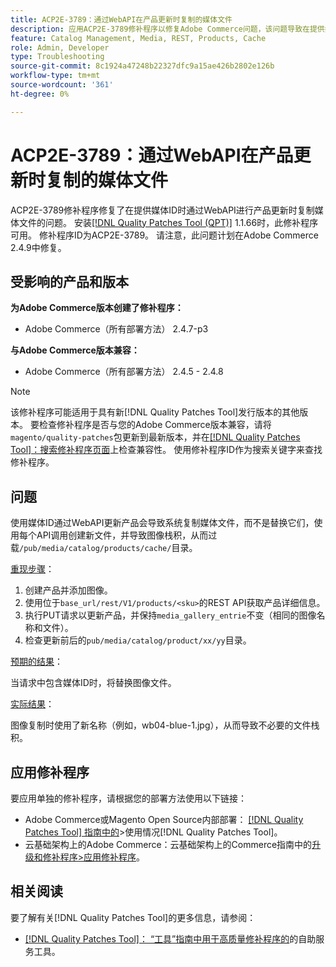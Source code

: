 ```yaml
---
title: ACP2E-3789：通过WebAPI在产品更新时复制的媒体文件
description: 应用ACP2E-3789修补程序以修复Adobe Commerce问题，该问题导致在提供媒体ID时通过WebAPI进行产品更新会复制媒体文件。
feature: Catalog Management, Media, REST, Products, Cache
role: Admin, Developer
type: Troubleshooting
source-git-commit: 8c1924a47248b22327dfc9a15ae426b2802e126b
workflow-type: tm+mt
source-wordcount: '361'
ht-degree: 0%

---
```



# ACP2E-3789：通过WebAPI在产品更新时复制的媒体文件

ACP2E-3789修补程序修复了在提供媒体ID时通过WebAPI进行产品更新时复制媒体文件的问题。 安装[[!DNL Quality Patches Tool (QPT)]](/help/tools/quality-patches-tool/quality-patches-tool-to-self-serve-quality-patches.md) 1.1.66时，此修补程序可用。 修补程序ID为ACP2E-3789。 请注意，此问题计划在Adobe Commerce 2.4.9中修复。

## 受影响的产品和版本

**为Adobe Commerce版本创建了修补程序：**

* Adobe Commerce（所有部署方法） 2.4.7-p3

**与Adobe Commerce版本兼容：**

* Adobe Commerce（所有部署方法） 2.4.5 - 2.4.8

>[!NOTE]
>
>该修补程序可能适用于具有新[!DNL Quality Patches Tool]发行版本的其他版本。 要检查修补程序是否与您的Adobe Commerce版本兼容，请将`magento/quality-patches`包更新到最新版本，并在[[!DNL Quality Patches Tool]：搜索修补程序页面](https://experienceleague.adobe.com/tools/commerce-quality-patches/index.html)上检查兼容性。 使用修补程序ID作为搜索关键字来查找修补程序。

## 问题

使用媒体ID通过WebAPI更新产品会导致系统复制媒体文件，而不是替换它们，使用每个API调用创建新文件，并导致图像栈积，从而过载`/pub/media/catalog/products/cache/`目录。

<u>重现步骤</u>：

1. 创建产品并添加图像。
1. 使用位于`base_url/rest/V1/products/<sku>`的REST API获取产品详细信息。
1. 执行PUT请求以更新产品，并保持`media_gallery_entrie`不变（相同的图像名称和文件）。
1. 检查更新前后的`pub/media/catalog/product/xx/yy`目录。

<u>预期的结果</u>：

当请求中包含媒体ID时，将替换图像文件。

<u>实际结果</u>：

图像复制时使用了新名称（例如，wb04-blue-1.jpg），从而导致不必要的文件栈积。

## 应用修补程序

要应用单独的修补程序，请根据您的部署方法使用以下链接：

* Adobe Commerce或Magento Open Source内部部署： [[!DNL Quality Patches Tool] 指南中的](/help/tools/quality-patches-tool/usage.md)>使用情况[!DNL Quality Patches Tool]。
* 云基础架构上的Adobe Commerce：云基础架构上的Commerce指南中的[升级和修补程序>应用修补程序](https://experienceleague.adobe.com/docs/commerce-cloud-service/user-guide/develop/upgrade/apply-patches.html)。

## 相关阅读

要了解有关[!DNL Quality Patches Tool]的更多信息，请参阅：

* [[!DNL Quality Patches Tool]： “工具”指南中用于高质量修补程序的](/help/tools/quality-patches-tool/quality-patches-tool-to-self-serve-quality-patches.md)的自助服务工具。
